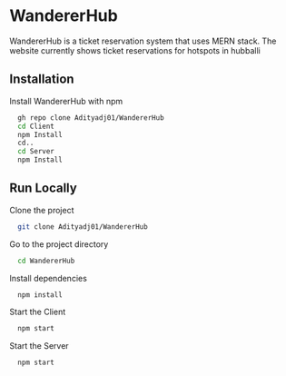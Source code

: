 
# WandererHub

WandererHub is a ticket reservation system that uses MERN stack. The website currently shows ticket reservations for hotspots in hubballi 


## Installation

Install WandererHub with npm

```bash
  gh repo clone Adityadj01/WandererHub
  cd Client
  npm Install
  cd..
  cd Server
  npm Install
```
    
## Run Locally

Clone the project

```bash
  git clone Adityadj01/WandererHub
```

Go to the project directory

```bash
  cd WandererHub
```

Install dependencies

```bash
  npm install
```

Start the Client

```bash
  npm start
```

Start the Server

```bash
  npm start
```

